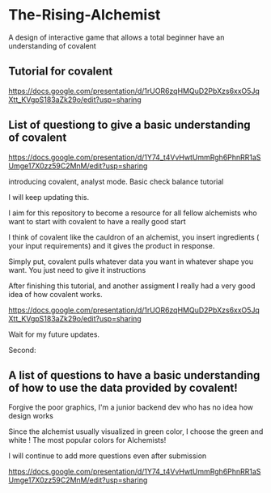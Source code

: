 # The-Rising-Alchemist
A design of interactive game that allows a total beginner have an understanding of covalent



<h2> Tutorial for covalent</h2>

https://docs.google.com/presentation/d/1rUOR6zqHMQuD2PbXzs6xxO5JqXtt_KVgpS183aZk29o/edit?usp=sharing

<h2> List of questiong to give a basic understanding of covalent </h2>

https://docs.google.com/presentation/d/1Y74_t4VvHwtUmmRgh6PhnRR1aSUmge17X0zz59C2MnM/edit?usp=sharing

introducing covalent, analyst mode. Basic check balance tutorial

I will keep updating this.



I aim for this repository to become a resource for all fellow alchemists who want to start with covalent to have a really good start

I think of covalent like the cauldron of an alchemist, you insert ingredients ( your input requirements) and it gives the product in response.

Simply put, covalent pulls whatever data you want in whatever shape you want. You just need to give it instructions

After finishing this tutorial, and another assigment I really had a very good idea of how covalent works.

https://docs.google.com/presentation/d/1rUOR6zqHMQuD2PbXzs6xxO5JqXtt_KVgpS183aZk29o/edit?usp=sharing



Wait for my future updates.


Second:

<h2> A list of questions to have a basic understanding of how to use the data provided by covalent!</h2>

Forgive the poor graphics, I'm a junior backend dev who has no idea how design works

Since the alchemist usually visualized in green color, I choose the green and white ! The most popular colors for Alchemists!

I will continue to add more questions even after submission

https://docs.google.com/presentation/d/1Y74_t4VvHwtUmmRgh6PhnRR1aSUmge17X0zz59C2MnM/edit?usp=sharing

